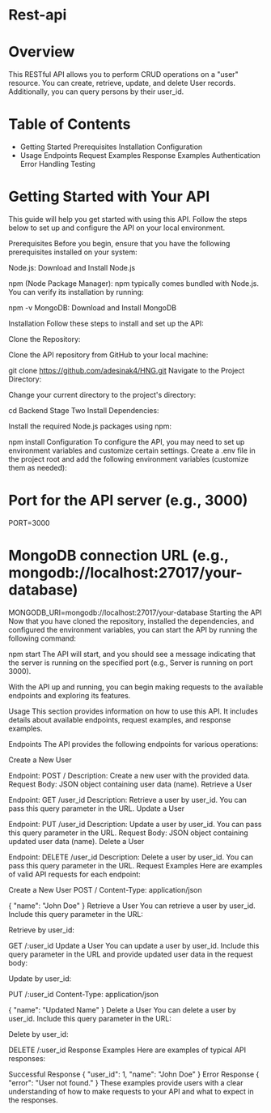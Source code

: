 # Rest-api
# Overview
This RESTful API allows you to perform CRUD operations on a "user" resource. You can create, retrieve, update, and delete User records. Additionally, you can query persons by their user_id.

# Table of Contents
- Getting Started
Prerequisites
Installation
Configuration
- Usage
Endpoints
Request Examples
Response Examples
Authentication
Error Handling
Testing
# Getting Started with Your API
This guide will help you get started with using this API. Follow the steps below to set up and configure the API on your local environment.

Prerequisites
Before you begin, ensure that you have the following prerequisites installed on your system:

Node.js: Download and Install Node.js

npm (Node Package Manager): npm typically comes bundled with Node.js. You can verify its installation by running:

npm -v
MongoDB: Download and Install MongoDB

Installation
Follow these steps to install and set up the API:

Clone the Repository:

Clone the API repository from GitHub to your local machine:

git clone https://github.com/adesinak4/HNG.git
Navigate to the Project Directory:

Change your current directory to the project's directory:

cd Backend Stage Two
Install Dependencies:

Install the required Node.js packages using npm:

npm install
Configuration
To configure the API, you may need to set up environment variables and customize certain settings. Create a .env file in the project root and add the following environment variables (customize them as needed):

# Port for the API server (e.g., 3000)
PORT=3000

# MongoDB connection URL (e.g., mongodb://localhost:27017/your-database)
MONGODB_URI=mongodb://localhost:27017/your-database
Starting the API
Now that you have cloned the repository, installed the dependencies, and configured the environment variables, you can start the API by running the following command:

npm start
The API will start, and you should see a message indicating that the server is running on the specified port (e.g., Server is running on port 3000).

With the API up and running, you can begin making requests to the available endpoints and exploring its features.

Usage
This section provides information on how to use this API. It includes details about available endpoints, request examples, and response examples.

Endpoints
The API provides the following endpoints for various operations:

Create a New User

Endpoint: POST /
Description: Create a new user with the provided data.
Request Body: JSON object containing user data (name).
Retrieve a User

Endpoint: GET /user_id
Description: Retrieve a user by user_id. You can pass this query parameter in the URL.
Update a User

Endpoint: PUT /user_id
Description: Update a user by user_id. You can pass this query parameter in the URL.
Request Body: JSON object containing updated user data (name).
Delete a User

Endpoint: DELETE /user_id
Description: Delete a user by user_id. You can pass this query parameter in the URL.
Request Examples
Here are examples of valid API requests for each endpoint:

Create a New User
POST /
Content-Type: application/json

{
  "name": "John Doe"
}
Retrieve a User
You can retrieve a user by user_id. Include this query parameter in the URL:

Retrieve by user_id:

GET /:user_id
Update a User
You can update a user by user_id. Include this query parameter in the URL and provide updated user data in the request body:

Update by user_id:

PUT /:user_id
Content-Type: application/json

{
  "name": "Updated Name"
}
Delete a User
You can delete a user by user_id. Include this query parameter in the URL:

Delete by user_id:

DELETE /:user_id
Response Examples
Here are examples of typical API responses:

Successful Response
{
  "user_id": 1,
  "name": "John Doe"
}
Error Response
{
  "error": "User not found."
}
These examples provide users with a clear understanding of how to make requests to your API and what to expect in the responses.

